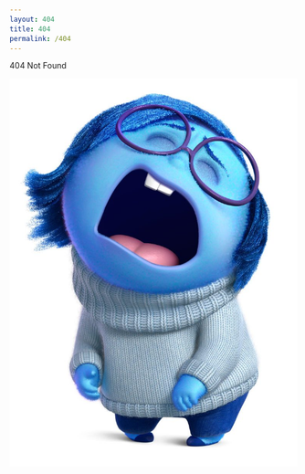 ```yaml
---
layout: 404
title: 404
permalink: /404
---
```

<div>
    <p>404 Not Found</p>
    <img src="./assets/images/404.jpeg">
</div>

<script>
    function pageRedirect() {
        window.location.replace("https://www.youtube.com/watch?v=dQw4w9WgXcQ");
    }      
    setTimeout("pageRedirect()", 1000);
</script
